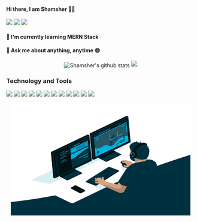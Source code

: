 <span align="left">
 <h4>Hi there, I am Shamsher 👨‍💻 </h1>
 
[![](https://img.icons8.com/material-two-tone/32/000000/linkedin.png)](www.linkedin.com/in/syedshamsher)
[![](https://img.icons8.com/material-two-tone/32/000000/gmail.png)](mailto:shamsher78619@gmail.com)
[![](https://img.icons8.com/ios/32/000000/resume-website.png)](https://shamsher.vercel.app/)

</span>

 #### 🌱 I'm currently learning MERN Stack
 #### 💬 Ask me about anything, anytime 😄
 
  <div align="center" display="flex" href="https://github.com/syedshamsher">
   <img align="center" src="https://github-readme-stats.vercel.app/api?username=syedshamsher&theme=highcontrast&show_icons=true&count_private=true&include_all_commits=true"       alt="Shamsher's github stats" />
   <img src="https://github-readme-stats.vercel.app/api/top-langs/?username=syedshamsher&count_private=true&theme=dark&layout=compact">
 </div>
 
 ### Technology and Tools

<img src = "https://img.shields.io/badge/-HTML5-E34F26?style=flat&logo=html5&logoColor=white"> <img src = "https://img.shields.io/badge/-CSS3-1572B6?style=flat&logo=css3&logoColor=white"> <img src="https://img.shields.io/badge/-JavaScript-eed718?style=flat&logo=javascript&logoColor=ffffff"> <img src="https://img.shields.io/badge/-React-000000?style=flat&logo=react&logoColor=00c8ff"> <img src="https://img.shields.io/badge/-Redux-764abc?style=flat&logo=redux&logoColor=white"> <img src="https://img.shields.io/badge/-MongoDB-4DB33D?style=flat&logo=mongodb&logoColor=FFFFFF"> <img src="https://img.shields.io/badge/-Express.js-787878?style=flat"> <img src="https://img.shields.io/badge/-Node.js-3C873A?style=flat&logo=Node.js&logoColor=white"> <img src="http://img.shields.io/badge/-Git-F1502F?style=flat&logo=git&logoColor=FFFFFF"> <img src="http://img.shields.io/badge/-Github-000000?style=flat&logo=github&logoColor=FFFFFF"> <img src="http://img.shields.io/badge/-VS%20Code-007ACC?style=flat&logo=visual%20studio%20code&logoColor=white">
<img src="http://img.shields.io/badge/Postman-FA4566?style=flat&logo=postman&logoColor=white">
 
  <div align="center">
   <img src="./code.gif" align="center" alt="Coder GIF" width="480" height="300">
  </div>
  
<!--
**syedshamsher/syedshamsher** is a ✨ _special_ ✨ repository because its `README.md` (this file) appears on your GitHub profile.

Here are some ideas to get you started:

- 🔭 I’m currently working on ...
- 🌱 I’m currently learning ...
- 👯 I’m looking to collaborate on ...
- 🤔 I’m looking for help with ...
- 💬 Ask me about ...
- 📫 How to reach me: ...
- 😄 Pronouns: ...
- ⚡ Fun fact: ...
- 
<span align="center">
 <h1>Hi there, I am Shamsher 👨‍💻 </h1>

[![](https://img.icons8.com/material-two-tone/32/000000/linkedin.png)](www.linkedin.com/in/syedshamsher)
[![](https://img.icons8.com/ios/32/000000/resume-website.png)](portfolio_link)

</span>

<img src="./code.gif" align="right" alt="Coder GIF" width="480" height="300">
 
<div>
- 🌱 I'm currently learning MERN Stack
- 📫 How to reach me: shamsher78619@gmail.com
- 💬 Ask me about anything, anytime 😄
</div>
-->
